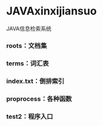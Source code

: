 # JAVAxinxijiansuo
JAVA信息检索系统

### roots：文档集
### terms：词汇表
### index.txt：倒排索引
### proprocess：各种函数
### test2：程序入口
